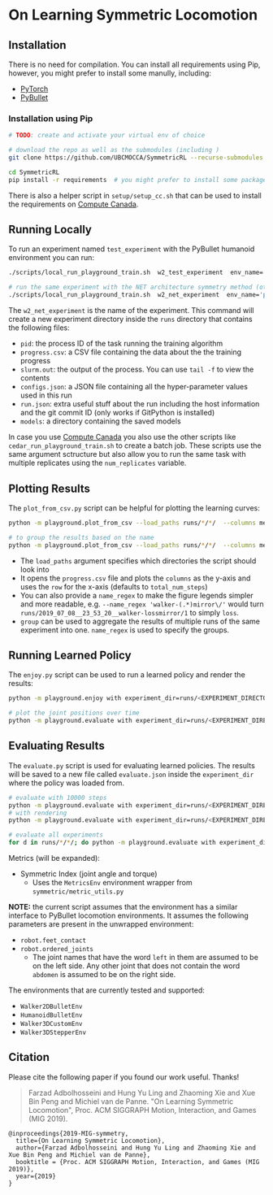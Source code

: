 # On Learning Symmetric Locomotion


## Installation

There is no need for compilation. You can install all requirements using Pip, however, you might prefer to install some manully, including:
 - [PyTorch](https://pytorch.org/get-started/locally/)
 - [PyBullet](https://pybullet.org)


### Installation using Pip
```bash
# TODO: create and activate your virtual env of choice

# download the repo as well as the submodules (including )
git clone https://github.com/UBCMOCCA/SymmetricRL --recurse-submodules

cd SymmetricRL
pip install -r requirements  # you might prefer to install some packages (including PyTorch) yourself
```

There is also a helper script in `setup/setup_cc.sh` that can be used to install the requirements on [Compute Canada](http://computecanada.ca).


## Running Locally

To run an experiment named `test_experiment` with the PyBullet humanoid environment you can run:

```bash
./scripts/local_run_playground_train.sh  w2_test_experiment  env_name='pybullet_envs:Walker2DBulletEnv-v0'

# run the same experiment with the NET architecture symmetry method (other options include "traj, loss, phase, net2")
./scripts/local_run_playground_train.sh  w2_net_experiment  env_name='pybullet_envs:Walker2DBulletEnv-v0' mirror_method='net'
```

The `w2_net_experiment` is the name of the experiment. This command will create a new experiment directory inside the `runs` directory that contains the following files:

- `pid`: the process ID of the task running the training algorithm
- `progress.csv`: a CSV file containing the data about the the training progress
- `slurm.out`: the output of the process. You can use `tail -f` to view the contents
- `configs.json`: a JSON file containing all the hyper-parameter values used in this run
- `run.json`: extra useful stuff about the run including the host information and the git commit ID (only works if GitPython is installed)
- `models`: a directory containing the saved models

In case you use [Compute Canada](http://computecanada.ca) you also use the other scripts like `cedar_run_playground_train.sh` to create a batch job. These scripts use the same argument sctructure but also allow you to run the same task with multiple replicates using the `num_replicates` variable.


## Plotting Results

The `plot_from_csv.py` script can be helpful for plotting the learning curves:

```bash
python -m playground.plot_from_csv --load_paths runs/*/*/  --columns mean_rew max_rew  --smooth 2

# to group the results based on the name
python -m playground.plot_from_csv --load_paths runs/*/*/  --columns mean_rew max_rew  --name_regex ".*__([^_\/])*" --group 1
```

- The `load_paths` argument specifies which directories the script should look into
- It opens the `progress.csv` file and plots the `columns` as the y-axis and uses the `row` for the x-axis (defaults to `total_num_steps`)
- You can also provide a `name_regex` to make the figure legends simpler and more readable, e.g. `--name_regex 'walker-(.*)mirror\/'` would turn `runs/2019_07_08__23_53_20__walker-lossmirror/1` to simply `loss`.
- `group` can be used to aggregate the results of multiple runs of the same experiment into one. `name_regex` is used to specify the groups.


## Running Learned Policy

The `enjoy.py` script can be used to run a learned policy and render the results:

```bash
python -m playground.enjoy with experiment_dir=runs/<EXPERIMENT_DIRECTORY>

# plot the joint positions over time
python -m playground.evaluate with experiment_dir=runs/<EXPERIMENT_DIRECTORY> plot=True
```

## Evaluating Results

The `evaluate.py` script is used for evaluating learned policies. The results will be saved to a new file called `evaluate.json` inside the `experiment_dir` where the policy was loaded from.

```bash
# evaluate with 10000 steps
python -m playground.evaluate with experiment_dir=runs/<EXPERIMENT_DIRECTORY> max_steps=10000
# with rendering
python -m playground.evaluate with experiment_dir=runs/<EXPERIMENT_DIRECTORY> render=True

# evaluate all experiments
for d in runs/*/*/; do python -m playground.evaluate with experiment_dir=$d; done
```

Metrics (will be expanded):
 - Symmetric Index (joint angle and torque)
   * Uses the `MetricsEnv` environment wrapper from `symmetric/metric_utils.py`

**NOTE:** the current script assumes that the environment has a similar interface to PyBullet locomotion environments. It assumes the following parameters are present in the unwrapped environment:
  - `robot.feet_contact`
  - `robot.ordered_joints`
    - The joint names that have the word `left` in them are assumed to be on the left side. Any other joint that does not contain the word `abdomen` is assumed to be on the right side.

The environments that are currently tested and supported:
 - `Walker2DBulletEnv`
 - `HumanoidBulletEnv`
 - `Walker3DCustomEnv`
 - `Walker3DStepperEnv`


## Citation
Please cite the following paper if you found our work useful. Thanks!
> Farzad Adbolhosseini and Hung Yu Ling and Zhaoming Xie and Xue Bin Peng and Michiel van de Panne. "On Learning Symmetric Locomotion", Proc. ACM SIGGRAPH Motion, Interaction, and Games (MIG 2019).

```
@inproceedings{2019-MIG-symmetry,
  title={On Learning Symmetric Locomotion},
  author={Farzad Adbolhosseini and Hung Yu Ling and Zhaoming Xie and Xue Bin Peng and Michiel van de Panne},
  booktitle = {Proc. ACM SIGGRAPH Motion, Interaction, and Games (MIG 2019)},
  year={2019}
}
```
